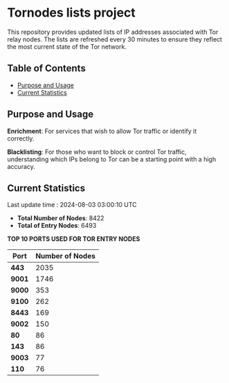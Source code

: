# Tornodes lists project

This repository provides updated lists of IP addresses associated with Tor relay nodes. The lists are refreshed every 30 minutes to ensure they reflect the most current state of the Tor network.

## Table of Contents

- [Purpose and Usage](#purpose-and-usage)
- [Current Statistics](#current-statistics)


## Purpose and Usage

**Enrichment**: For services that wish to allow Tor traffic or identify it correctly.

**Blacklisting**: For those who want to block or control Tor traffic, understanding which IPs belong to Tor can be a starting point with a high accuracy.

## Current Statistics

Last update time : 2024-08-03 03:00:10 UTC

- **Total Number of Nodes**: 8422
- **Total of Entry Nodes**: 6493

**TOP 10 PORTS USED FOR TOR ENTRY NODES**

| **Port** | **Number of Nodes** |
|------|-----------------|
| **443**   | 2035  |
| **9001**   | 1746  |
| **9000**   | 353  |
| **9100**   | 262  |
| **8443**   | 169  |
| **9002**   | 150  |
| **80**   | 86  |
| **143**   | 86  |
| **9003**   | 77  |
| **110**   | 76  |

